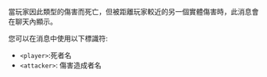 當玩家因此類型的傷害而死亡，但被距離玩家較近的另一個實體傷害時，此消息會在聊天內顯示。

您可以在消息中使用以下標識符:

- `<player>`:死者名
- `<attacker>`: 傷害造成者名
